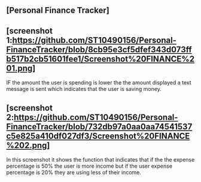 [Personal Finance Tracker]
------
[screenshot 1:https://github.com/ST10490156/Personal-FinanceTracker/blob/8cb95e3cf5dfef343d073ffb517b2cb51601fee1/Screenshot%20FINANCE%201.png]
----
IF the amount the user is spending is lower the the amount displayed a text message is sent which indicates that the user is saving money.

[screenshot 2:https://github.com/ST10490156/Personal-FinanceTracker/blob/732db97a0aa0aa74541537c5e825a410df027df3/Screenshot%20FINANCE%202.png]
----
In this screenshot it shows the function that indicates that if the the expense percentage is 50% the user is more income but if the user expense percentage is 20% they are using less of their income.


